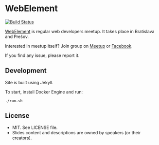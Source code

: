 # WebElement

[![Build Status](https://travis-ci.org/webelement/webelement.sk.svg?branch=master)](https://travis-ci.org/webelement/webelement.sk)

[WebElement](https://webelement.sk) is regular web developers meetup. It takes place in Bratislava and Prešov.

Interested in meetup itself? Join group on [Meetup](https://www.meetup.com/webelement/)
or [Facebook](https://facebook.com/groups/webelement).

If you find any issue, please report it.

## Development

Site is built using Jekyll.

To start, install Docker Engine and run:

```console
./run.sh
```

## License

- MIT. See LICENSE file.
- Slides content and descriptions are owned by speakers (or their creators).
